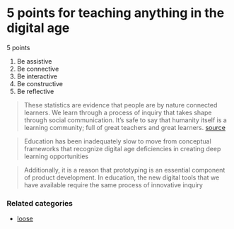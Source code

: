 # 5 points for teaching anything in the digital age

 5 points
 
 1. Be assistive
 2. Be connective
 3. Be interactive
 4. Be constructive
 5. Be reflective

> These statistics are evidence that people are by nature connected learners. We learn through a process of inquiry that takes shape through social communication. It’s safe to say that humanity itself is a learning community; full of great teachers and great learners. [source](https://medium.com/@Mr_gbrady/5-on-point-strategies-for-teaching-anything-in-the-digital-age-4ff861552d58#.nqfor7yle)

> Education has been inadequately slow to move from conceptual frameworks that recognize digital age deficiencies in creating deep learning opportunities

> Additionally, it is a reason that prototyping is an essential component of product development. In education, the new digital tools that we have available require the same process of innovative inquiry



### Related categories

- [loose](../loose)
